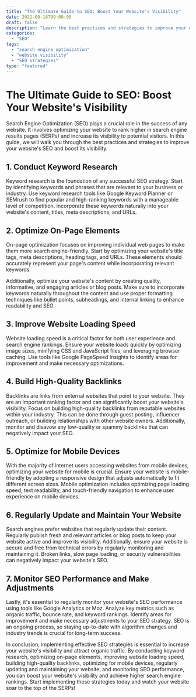 ```yaml
---
title: "The Ultimate Guide to SEO: Boost Your Website's Visibility"
date: 2022-09-16T09:00:00
draft: false
description: "Learn the best practices and strategies to improve your website's SEO and increase its visibility on search engines."
categories:
  - "SEO"
tags:
  - "search engine optimization"
  - "website visibility"
  - "SEO strategies"
type: "featured"
---
```


# The Ultimate Guide to SEO: Boost Your Website's Visibility

Search Engine Optimization (SEO) plays a crucial role in the success of any website. It involves optimizing your website to rank higher in search engine results pages (SERPs) and increase its visibility to potential visitors. In this guide, we will walk you through the best practices and strategies to improve your website's SEO and boost its visibility.

## 1. Conduct Keyword Research

Keyword research is the foundation of any successful SEO strategy. Start by identifying keywords and phrases that are relevant to your business or industry. Use keyword research tools like Google Keyword Planner or SEMrush to find popular and high-ranking keywords with a manageable level of competition. Incorporate these keywords naturally into your website's content, titles, meta descriptions, and URLs.

## 2. Optimize On-Page Elements

On-page optimization focuses on improving individual web pages to make them more search engine-friendly. Start by optimizing your website's title tags, meta descriptions, heading tags, and URLs. These elements should accurately represent your page's content while incorporating relevant keywords.

Additionally, optimize your website's content by creating quality, informative, and engaging articles or blog posts. Make sure to incorporate keywords naturally throughout the content and use proper formatting techniques like bullet points, subheadings, and internal linking to enhance readability and SEO.

## 3. Improve Website Loading Speed

Website loading speed is a critical factor for both user experience and search engine rankings. Ensure your website loads quickly by optimizing image sizes, minifying CSS and JavaScript files, and leveraging browser caching. Use tools like Google PageSpeed Insights to identify areas for improvement and make necessary optimizations.

## 4. Build High-Quality Backlinks

Backlinks are links from external websites that point to your website. They are an important ranking factor and can significantly boost your website's visibility. Focus on building high-quality backlinks from reputable websites within your industry. This can be done through guest posting, influencer outreach, or building relationships with other website owners. Additionally, monitor and disavow any low-quality or spammy backlinks that can negatively impact your SEO.

## 5. Optimize for Mobile Devices

With the majority of internet users accessing websites from mobile devices, optimizing your website for mobile is crucial. Ensure your website is mobile-friendly by adopting a responsive design that adjusts automatically to fit different screen sizes. Mobile optimization includes optimizing page loading speed, text readability, and touch-friendly navigation to enhance user experience on mobile devices.

## 6. Regularly Update and Maintain Your Website

Search engines prefer websites that regularly update their content. Regularly publish fresh and relevant articles or blog posts to keep your website active and improve its visibility. Additionally, ensure your website is secure and free from technical errors by regularly monitoring and maintaining it. Broken links, slow page loading, or security vulnerabilities can negatively impact your website's SEO.

## 7. Monitor SEO Performance and Make Adjustments

Lastly, it's essential to regularly monitor your website's SEO performance using tools like Google Analytics or Moz. Analyze key metrics such as organic traffic, bounce rate, and keyword rankings. Identify areas for improvement and make necessary adjustments to your SEO strategy. SEO is an ongoing process, so staying up-to-date with algorithm changes and industry trends is crucial for long-term success.

In conclusion, implementing effective SEO strategies is essential to increase your website's visibility and attract organic traffic. By conducting keyword research, optimizing on-page elements, improving website loading speed, building high-quality backlinks, optimizing for mobile devices, regularly updating and maintaining your website, and monitoring SEO performance, you can boost your website's visibility and achieve higher search engine rankings. Start implementing these strategies today and watch your website soar to the top of the SERPs!
